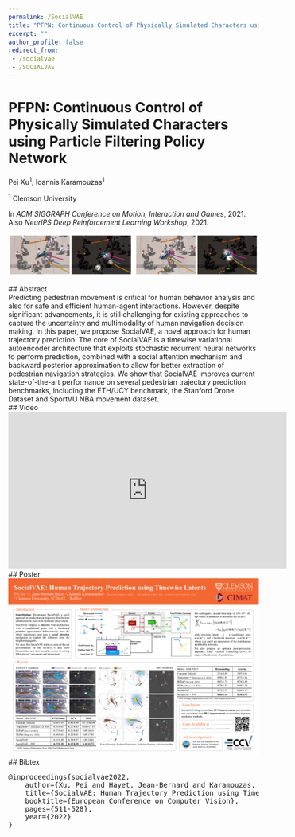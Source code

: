 ```yaml
---
permalink: /SocialVAE
title: "PFPN: Continuous Control of Physically Simulated Characters using Particle Filtering Policy Network"
excerpt: ""
author_profile: false
redirect_from: 
 - /socialvae
 - /SOCIALVAE
--- 
```



# PFPN: Continuous Control of Physically Simulated Characters using Particle Filtering Policy Network

<p class="author">
Pei Xu<sup>1</sup>, Ioannis Karamouzas<sup>1</sup>
</p>

<p class="affiliation">
<sup>1</sup> Clemson University
</p>

In _ACM SIGGRAPH Conference on Motion, Interaction and Games_, 2021.<br />
Also _NeurIPS Deep Reinforcement Learning Workshop_, 2021.

<div class="m10"></div>
<div class="teaser">
<p><img src="projects/SocialVAE/teaser.png" /></p>
</div>

<div class="m10"></div>
## Abstract
<div class="abstract">
Predicting pedestrian movement is critical for human behavior analysis and also for safe and efficient human-agent interactions. However, despite significant advancements, it is still challenging for existing approaches to capture the uncertainty and multimodality of human navigation decision making. In this paper, we propose SocialVAE, a novel approach for human trajectory prediction. The core of SocialVAE is a timewise variational autoencoder architecture that exploits stochastic recurrent neural networks to perform prediction, combined with a social attention mechanism and backward posterior approximation to allow for better extraction of pedestrian navigation strategies. We show that SocialVAE improves current state-of-the-art performance on several pedestrian trajectory prediction benchmarks, including the ETH/UCY benchmark, the Stanford Drone Dataset and SportVU NBA movement dataset.
</div>


<div class="m10"></div>
<a href="https://arxiv.org/abs/2203.08207" class="paper-link" title="Paper"></a>
<a href="https://github.com/xupei0610/SocialVAE" class="code-link" title="Code"></a>


<div class="m10"></div>
## Video
<div style="max-width:560px">
<iframe width="560" height="315" src="https://www.youtube.com/embed/nXrreTmXktM?si=c66LWojq8FxsGBDN" frameborder="0" allow="accelerometer; autoplay; clipboard-write; encrypted-media; gyroscope; picture-in-picture; web-share" allowfullscreen></iframe>
</div>

<div class="m10"></div>
## Poster
<a href="projects/SocialVAE/poster.pdf"><img src="projects/SocialVAE/poster.png" style="max-width:100%"></a>



<div class="m10"></div>
## Bibtex
<pre class="bibtex">
@inproceedings{socialvae2022,
    author={Xu, Pei and Hayet, Jean-Bernard and Karamouzas, Ioannis},
    title={SocialVAE: Human Trajectory Prediction using Timewise Latents},
    booktitle={European Conference on Computer Vision},
    pages={511-528},
    year={2022}
}
</pre>
